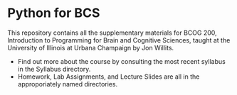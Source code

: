# Python for BCS
This repository contains all the supplementary materials for BCOG 200, 
Introduction to Programming for Brain and Cognitive Sciences, taught at the University of
Illinois at Urbana Champaign by Jon Willits.

- Find out more about the course by consulting the most recent syllabus in the Syllabus directory.
- Homework, Lab Assignments, and Lecture Slides are all in the approporiately named directories.


